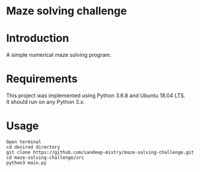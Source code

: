 # Maze solving challenge

# Introduction

A simple numerical maze solving program. 

# Requirements

 This project was implemented using Python 3.6.8 and Ubuntu 18.04 LTS. \
 It should run on any Python 3.x.

# Usage

```
Open terminal
cd desired directory
git clone https://github.com/sandeep-mistry/maze-solving-challenge.git
cd maze-solving-challenge/src
python3 main.py
```

